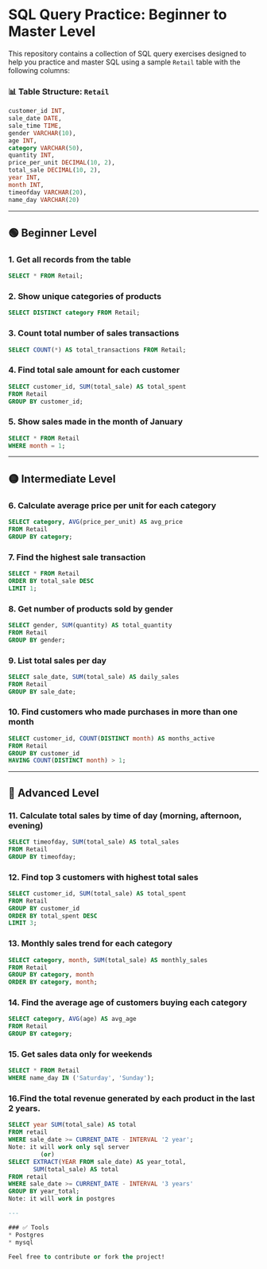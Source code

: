 # SQL Query Practice: Beginner to Master Level

This repository contains a collection of SQL query exercises designed to help you practice and master SQL using a sample `Retail` table with the following columns:

### 📊 Table Structure: `Retail`

```sql
customer_id INT,
sale_date DATE,
sale_time TIME,
gender VARCHAR(10),
age INT,
category VARCHAR(50),
quantity INT,
price_per_unit DECIMAL(10, 2),
total_sale DECIMAL(10, 2),
year INT,
month INT,
timeofday VARCHAR(20),
name_day VARCHAR(20)
```

---

## 🟢 Beginner Level

### 1. Get all records from the table

```sql
SELECT * FROM Retail;
```

### 2. Show unique categories of products

```sql
SELECT DISTINCT category FROM Retail;
```

### 3. Count total number of sales transactions

```sql
SELECT COUNT(*) AS total_transactions FROM Retail;
```

### 4. Find total sale amount for each customer

```sql
SELECT customer_id, SUM(total_sale) AS total_spent
FROM Retail
GROUP BY customer_id;
```

### 5. Show sales made in the month of January

```sql
SELECT * FROM Retail
WHERE month = 1;
```

---

## 🟡 Intermediate Level

### 6. Calculate average price per unit for each category

```sql
SELECT category, AVG(price_per_unit) AS avg_price
FROM Retail
GROUP BY category;
```

### 7. Find the highest sale transaction

```sql
SELECT * FROM Retail
ORDER BY total_sale DESC
LIMIT 1;
```

### 8. Get number of products sold by gender

```sql
SELECT gender, SUM(quantity) AS total_quantity
FROM Retail
GROUP BY gender;
```

### 9. List total sales per day

```sql
SELECT sale_date, SUM(total_sale) AS daily_sales
FROM Retail
GROUP BY sale_date;
```

### 10. Find customers who made purchases in more than one month

```sql
SELECT customer_id, COUNT(DISTINCT month) AS months_active
FROM Retail
GROUP BY customer_id
HAVING COUNT(DISTINCT month) > 1;
```

---

## 🔴 Advanced Level

### 11. Calculate total sales by time of day (morning, afternoon, evening)

```sql
SELECT timeofday, SUM(total_sale) AS total_sales
FROM Retail
GROUP BY timeofday;
```

### 12. Find top 3 customers with highest total sales

```sql
SELECT customer_id, SUM(total_sale) AS total_spent
FROM Retail
GROUP BY customer_id
ORDER BY total_spent DESC
LIMIT 3;
```

### 13. Monthly sales trend for each category

```sql
SELECT category, month, SUM(total_sale) AS monthly_sales
FROM Retail
GROUP BY category, month
ORDER BY category, month;
```

### 14. Find the average age of customers buying each category

```sql
SELECT category, AVG(age) AS avg_age
FROM Retail
GROUP BY category;
```

### 15. Get sales data only for weekends

```sql
SELECT * FROM Retail
WHERE name_day IN ('Saturday', 'Sunday');
```
### 16.Find the total revenue  generated by each product in the last 2 years.

```sql
SELECT year SUM(total_sale) AS total
FROM retail
WHERE sale_date >= CURRENT_DATE - INTERVAL '2 year';
Note: it will work only sql server
         (or)
SELECT EXTRACT(YEAR FROM sale_date) AS year_total,
       SUM(total_sale) AS total
FROM retail
WHERE sale_date >= CURRENT_DATE - INTERVAL '3 years'
GROUP BY year_total;
Note: it will work in postgres

---

### ✅ Tools
* Postgres
* mysql

Feel free to contribute or fork the project!

